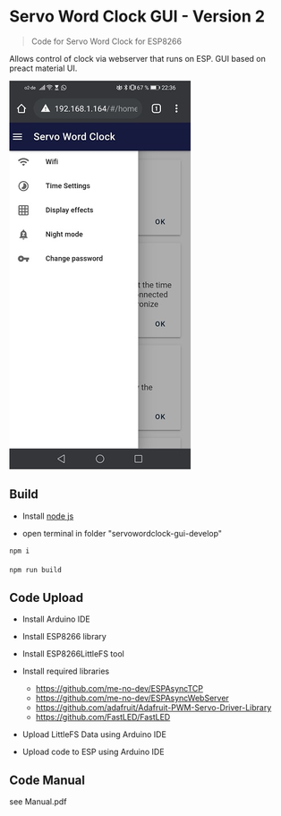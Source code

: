 # Servo Word Clock GUI - Version 2
> Code for Servo Word Clock for ESP8266

Allows control of clock via webserver that runs on ESP. GUI based on preact material UI. 

![](GUI.jpg)

## Build

- Install [node js](https://nodejs.org/en/)

- open terminal in folder "servowordclock-gui-develop"

```sh
npm i

npm run build
```

## Code Upload

- Install Arduino IDE

- Install ESP8266 library

- Install ESP8266LittleFS tool

- Install required libraries
	- https://github.com/me-no-dev/ESPAsyncTCP
	- https://github.com/me-no-dev/ESPAsyncWebServer
	- https://github.com/adafruit/Adafruit-PWM-Servo-Driver-Library
	- https://github.com/FastLED/FastLED

- Upload LittleFS Data using Arduino IDE

- Upload code to ESP using Arduino IDE

## Code Manual

see Manual.pdf 

